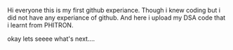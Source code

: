 Hi everyone this is my first github experiance. Though i knew coding but i did not have any experiance of github. And here i upload my DSA code that i learnt from PHITRON. 

okay lets seeee what's next....
